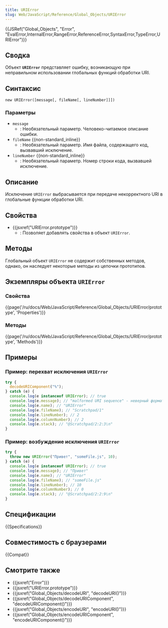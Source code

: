 ```yaml
---
title: URIError
slug: Web/JavaScript/Reference/Global_Objects/URIError
---
```


{{JSRef("Global_Objects", "Error", "EvalError,InternalError,RangeError,ReferenceError,SyntaxError,TypeError,URIError")}}

## Сводка

Объект **`URIError`** представляет ошибку, возникающую при неправильном использовании глобальных функций обработки URI.

## Синтаксис

```
new URIError([message[, fileName[, lineNumber]]])
```

### Параметры

- `message`
  - : Необязательный параметр. Человеко-читаемое описание ошибки.
- `fileName` {{non-standard_inline}}
  - : Необязательный параметр. Имя файла, содержащего код, вызвавший исключение.
- `lineNumber` {{non-standard_inline}}
  - : Необязательный параметр. Номер строки кода, вызвавшей исключение.

## Описание

Исключение `URIError` выбрасывается при передаче некорректного URI в глобальные функции обработки URI.

## Свойства

- {{jsxref("URIError.prototype")}}
  - : Позволяет добавлять свойства в объект `URIError`.

## Методы

Глобальный объект `URIError` не содержит собственных методов, однако, он наследует некоторые методы из цепочки прототипов.

## Экземпляры объекта `URIError`

### Свойства

{{page('/ru/docs/Web/JavaScript/Reference/Global_Objects/URIError/prototype', 'Properties')}}

### Методы

{{page('/ru/docs/Web/JavaScript/Reference/Global_Objects/URIError/prototype', 'Methods')}}

## Примеры

### Пример: перехват исключения `URIError`

```js
try {
  decodeURIComponent("%");
} catch (e) {
  console.log(e instanceof URIError); // true
  console.log(e.message); // "malformed URI sequence" - неверный формат последовательности URI
  console.log(e.name); // "URIError"
  console.log(e.fileName); // "Scratchpad/1"
  console.log(e.lineNumber); // 2
  console.log(e.columnNumber); // 2
  console.log(e.stack); // "@Scratchpad/2:2:3\n"
}
```

### Пример: возбуждение исключения `URIError`

```js
try {
  throw new URIError("Привет", "someFile.js", 10);
} catch (e) {
  console.log(e instanceof URIError); // true
  console.log(e.message); // "Привет"
  console.log(e.name); // "URIError"
  console.log(e.fileName); // "someFile.js"
  console.log(e.lineNumber); // 10
  console.log(e.columnNumber); // 0
  console.log(e.stack); // "@Scratchpad/2:2:9\n"
}
```

## Спецификации

{{Specifications}}

## Совместимость с браузерами

{{Compat}}

## Смотрите также

- {{jsxref("Error")}}
- {{jsxref("URIError.prototype")}}
- {{jsxref("Global_Objects/decodeURI", "decodeURI()")}}
- {{jsxref("Global_Objects/decodeURIComponent", "decodeURIComponent()")}}
- {{jsxref("Global_Objects/encodeURI", "encodeURI()")}}
- {{jsxref("Global_Objects/encodeURIComponent", "encodeURIComponent()")}}
